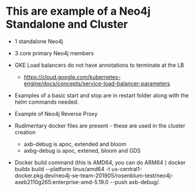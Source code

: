 # This are example of a Neo4j Standalone and Cluster
- 1 standalone Neo4j
- 3 core primary Neo4j members

- GKE Load balancers do not have annotations to terminate at the LB
  - https://cloud.google.com/kubernetes-engine/docs/concepts/service-load-balancer-parameters
- Examples of a basic start and stop are in restart folder along with the helm commands needed.
- Example of Neo4j Reverse Proxy
- Rudimentary docker files are present - these are used in the cluster creation
  - axb-debug is apoc, extended and bloom
  - axbg-debug is apoc, extened, bloom and GDS
- Docker build command (this is AMD64, you can do ARM64 )
docker buildx build --platform linux/amd64 -t us-central1-docker.pkg.dev/neo4j-se-team-201905/rosenblum-test/neo4j-axeb2110g265:enterprise-amd-5.19.0 --push axb-debug/.

